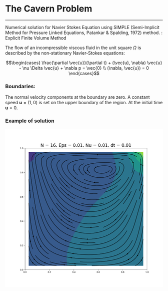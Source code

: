 # The Cavern Problem
______________________

Numerical solution for Navier Stokes Equation using SIMPLE (Semi-Implicit Method for Pressure Linked Equations, Patankar & Spalding, 1972) method.
:
Explicit Finite Volume Method

The flow of an incompressible viscous fluid in the unit square $\Omega$ is described by the non-stationary Navier-Stokes equations:

$$\begin{cases}
    \frac{\partial \vec{u}}{\partial t} + (\vec{u}, \nabla) \vec{u} - \nu \Delta \vec{u} + \nabla p = \vec{0} \\
    (\nabla, \vec{u}) = 0
\end{cases}$$

### Boundaries:
The normal velocity components at the boundary are zero. A constant speed $\mathbf{u}=(1,0)$ is set on the upper boundary of the region. At the initial time $\mathbf{u} = 0$. 

### Example of solution
![example](output.png)

